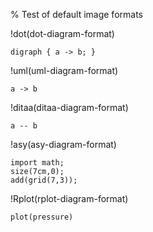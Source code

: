 % Test of default image formats

!dot(dot-diagram-format)
~~~
digraph { a -> b; }
~~~

!uml(uml-diagram-format)
~~~
a -> b
~~~

!ditaa(ditaa-diagram-format)
~~~
a -- b
~~~

!asy(asy-diagram-format)
~~~
import math;
size(7cm,0);
add(grid(7,3));
~~~

!Rplot(rplot-diagram-format)
~~~
plot(pressure)
~~~


